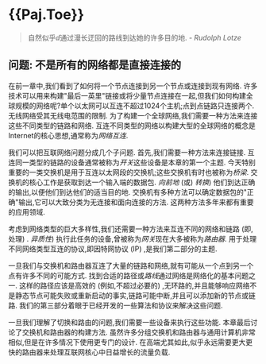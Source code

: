 
# {{Paj.Toe}}

> 自然似乎ⅆ通过漫长迂回的路线到达她的许多目的地. *- Rudolph Lotze*

## 问题: 不是所有的网络都是直接连接的

在前一章中,我们看到了如何将一个节点连接到另一个节点或连接到现有网络. 许多技术可以用来构建"最后一英里"链接或将少量节点连接在一起,但我们如何构建全球规模的网络呢?单个以太网可以互连不超过1024个主机;点到点链路只连接两个. 无线网络受其无线电范围的限制. 为了构建一个全球网络,我们需要一种方法来连接这些不同类型的链路和网络. 互连不同类型的网络以构建大型的全球网络的概念是Internet的核心思想,通常称为*网络互连*.

我们可以把互联网络问题分成几个子问题. 首先,我们需要一种方法来连接链接. 互连同一类型的链路的设备通常被称为*开关*这些设备是本章的第一个主题. 今天特别重要的一类交换机是用于互连以太网段的交换机;这些交换机有时也被称为*桥梁*. 交换机的核心工作是获取到达一个输入端的数据包. *向前地* (或) *转换*) 他们到达正确的输出,以便他们到达他们的适当目的地. 交换机有多种方法可以确定数据包的"正确"输出,它可以大致分类为无连接和面向连接的方法. 这两种方法多年来都有重要的应用领域. 

考虑到网络类型的巨大多样性,我们还需要一种方法来互连不同的网络和链路 (即,处理) . *异质性*) 执行此任务的设备,曾被称为*网关*现在大多被称为*路由器*. 用于处理不同网络类型互连的协议,即因特网协议 (IP) ,是我们第二部分的主题. 

一旦我们与交换机和路由器互连了大量的链路和网络,就有可能从一个点到另一个点有许多不同的可能方式. 找到合适的路径或*路线*通过网络是网络化的基本问题之一. 这样的路径应该是高效的 (例如,不超过必要的) ,无环路的,并且能够响应网络不是静态节点可能失败或重新启动的事实,链路可能中断,并且可以添加新的节点或链路. 我们的第三部分着眼于已经开发的一些算法和协议来解决这些问题. 

一旦我们理解了切换和路由的问题,我们需要一些设备来执行这些功能. 本章最后讨论了交换机和路由器的构建方法. 虽然许多分组交换机和路由器与通用计算机非常相似,但是在许多情况下使用更专门的设计. 在高端尤其如此,似乎永远需要更大更快的路由器来处理互联网核心中日益增长的流量负载. 
